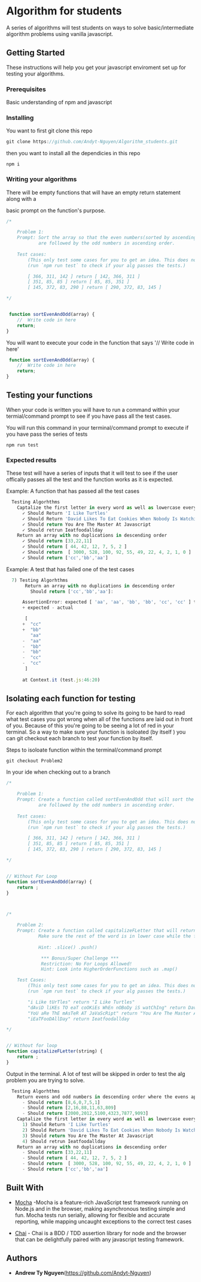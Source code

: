 # Algorithm for students

A series of algorithms will test students on ways to solve basic/intermediate algorithm problems
using vanilla javascript.

## Getting Started

These instructions will help you get your javascript enviroment set up for testing
your algorithms.

### Prerequisites

Basic understanding of npm and javascript

### Installing

You want to first git clone this repo

```javascript
git clone https://github.com/Andyt-Nguyen/Algorithm_students.git
```

then you want to install all the dependicies in this repo

```
npm i
```

### Writing your algorithms

There will be empty functions that will have an empty return statement along with a 

basic prompt on the function's purpose.

```javascript
/* 

    Problem 1:
    Prompt: Sort the array so that the even numbers(sorted by ascending order)
            are followed by the odd numbers in ascending order.
        
    Test cases: 
        (This only test some cases for you to get an idea. This does not reflect if your algo works for all test cases)
        (run `npm run test` to check if your alg passes the tests.)

        [ 366, 311, 142 ] return [ 142, 366, 311 ]
        [ 351, 85, 85 ] return [ 85, 85, 351 ]
        [ 145, 372, 83, 290 ] return [ 290, 372, 83, 145 ]

*/


 function sortEvenAndOdd(array) {
    //  Write code in here
    return;
} 
```

You will want to execute your code in the function that says '// Write code in here'

```javascript
 function sortEvenAndOdd(array) {
    //  Write code in here
    return;
} 
```

## Testing your functions

When your code is written you will have to run a command within your termial/command prompt to see if you
have pass all the test cases.

You will run this command in your terminal/command prompt to execute if you have pass the series of tests

```
npm run test
```

### Expected results

These test will have a series of inputs that it will test to see if the user offically
passes all the test and the function works as it is expected.

Example: A function that has passed all the test cases
```javascript
  Testing Algorhthms
    Captalize the first letter in every word as well as lowercase every word
      ✓ Should Return 'I Like Turtles'
      ✓ Should Return 'David Likes To Eat Cookies When Nobody Is Watching'
      ✓ Should return You Are The Master At Javascript
      ✓ Should retrun Ieatfoodallday
    Return an array with no duplications in descending order
      ✓ Should return [33,22,11]
      ✓ Should return [ 44, 42, 12, 7, 5, 2 ]
      ✓ Should return  [ 3000, 528, 100, 92, 55, 49, 22, 4, 2, 1, 0 ]
      ✓ Should return ['cc','bb','aa']
```

Example: A test that has failed one of the test cases
```javascript
  7) Testing Algorhthms
       Return an array with no duplications in descending order
         Should return ['cc','bb','aa']:

      AssertionError: expected [ 'aa', 'aa', 'bb', 'bb', 'cc', 'cc' ] to have the same members as [ 'cc', 'bb', 'aa' ]
      + expected - actual

       [
      +  "cc"
      +  "bb"
         "aa"
      -  "aa"
      -  "bb"
      -  "bb"
      -  "cc"
      -  "cc"
       ]
      
      at Context.it (test.js:46:20)
```

## Isolating each function for testing
For each algorithm that you're going to solve its going to be hard to read what test cases you got wrong when all of the functions are laid out in front of you. Because of this you're going to be seeing a lot of red in your terminal. So a way to make sure your function is isoloated (by itself ) you can git checkout each branch to test your function by itself.

Steps to isoloate function within the terminal/command prompt

```
git checkout Problem2
```

In your ide when checking out to a branch
```javascript
/* 

    Problem 1:
    Prompt: Create a function called sortEvenAndOdd that will sort the array so that the even numbers(sorted by ascending order)
            are followed by the odd numbers in ascending order.
        
    Test cases: 
        (This only test some cases for you to get an idea. This does not reflect if your algo works for all test cases)
        (run `npm run test` to check if your alg passes the tests.)

        [ 366, 311, 142 ] return [ 142, 366, 311 ]
        [ 351, 85, 85 ] return [ 85, 85, 351 ]
        [ 145, 372, 83, 290 ] return [ 290, 372, 83, 145 ]

*/


// Without For Loop
function sortEvenAndOdd(array) {
    return ;
} 



/*  

    Problem 2:
    Prompt: Create a function called capitalizeFLetter that will return the provided string with the first letter of each word capitalized. 
            Make sure the rest of the word is in lower case while the first character is cap
    
            Hint: .slice() .push()

             *** Bonus/Super Challenge ***
             Restriction: No For Loops Allowed!
             Hint: Look into HigherOrderFunctions such as .map()

    Test Cases:
        (This only test some cases for you to get an idea. This does not reflect if your algo works for all test cases)
        (run `npm run test` to check if your alg passes the tests.)

        "i Like tUrTles" return "I Like Turtles"
        "dAviD liKEs TO eaT coOKiEs WhEn nOBoDy iS watChIng" return David Likes To Eat Cookies When Nobody Is Watching
        "YoU aRe ThE mAsTeR AT JaVaScRipt" return "You Are The Master At Javascript"
        "iEaTFooDAllDay" return Ieatfoodallday

*/


// Without for loop
function capitalizeFLetter(string) {
    return ;
}
```

Output in the terminal. A lot of test will be skipped in order to test the alg problem you are trying to solve.
```javascript
  Testing Algorhthms
    Return evens and odd numbers in descending order where the evens appear first in the array
      - Should return [8,6,0,7,5,1]
      - Should return [2,16,88,11,63,809]
      - Should return [2000,2012,5100,4323,7877,9093]
    Captalize the first letter in every word as well as lowercase every word
      1) Should Return 'I Like Turtles'
      2) Should Return 'David Likes To Eat Cookies When Nobody Is Watching'
      3) Should return You Are The Master At Javascript
      4) Should retrun Ieatfoodallday
    Return an array with no duplications in descending order
      - Should return [33,22,11]
      - Should return [ 44, 42, 12, 7, 5, 2 ]
      - Should return  [ 3000, 528, 100, 92, 55, 49, 22, 4, 2, 1, 0 ]
      - Should return ['cc','bb','aa']
```

## Built With

* [Mocha](https://mochajs.org/) -Mocha is a feature-rich JavaScript test framework running on Node.js and in the browser, making asynchronous testing simple and fun. Mocha tests run serially, allowing for flexible and accurate reporting, while mapping uncaught exceptions to the correct test cases 

* [Chai](https://maven.apache.org/) - Chai is a BDD / TDD assertion library for node and the browser that can be delightfully paired with any javascript testing framework.

## Authors

* **Andrew Ty Nguyen**(https://github.com/Andyt-Nguyen)

